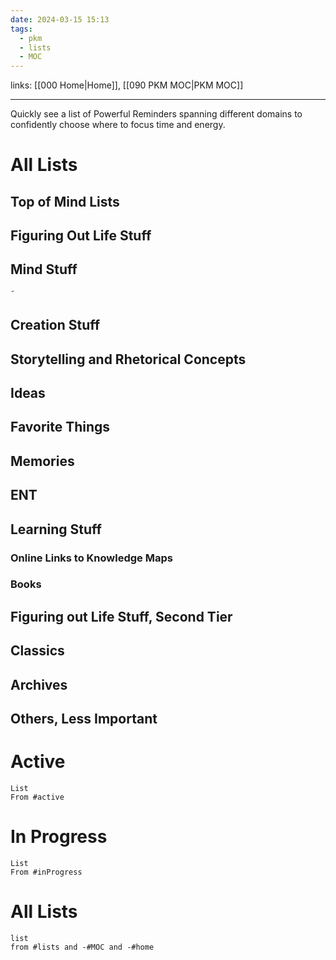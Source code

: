 ```yaml
---
date: 2024-03-15 15:13
tags:
  - pkm
  - lists
  - MOC
---
```

links: [[000 Home|Home]], [[090 PKM MOC|PKM MOC]]

---
Quickly see a list of Powerful Reminders spanning different domains to confidently choose where to focus time and energy. 

# All Lists
## Top of Mind Lists

## Figuring Out Life Stuff
  
## Mind Stuff
˜
## Creation Stuff

## Storytelling and Rhetorical Concepts

## Ideas

## Favorite Things

## Memories

## ENT

## Learning Stuff

### Online Links to Knowledge Maps

### Books

## Figuring out Life Stuff, Second Tier

## Classics

## Archives

## Others, Less Important

# Active
```dataview
List
From #active 
```
# In Progress
```dataview
List
From #inProgress 
```
# All Lists
```dataview
list
from #lists and -#MOC and -#home
```
